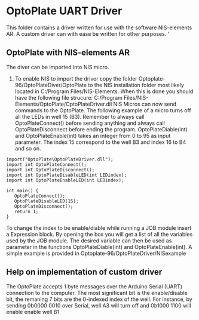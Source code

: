 # OptoPlate UART Driver 
This folder contains a driver written for use with the software NIS-elements AR. A custom driver can with ease be written for other purposes. '

## OptoPlate with NIS-elements AR
The diver can be imported into NIS micro. 

1. To enable NIS to import the driver copy the folder Optoplate-96/OptoPlateDiver/OptoPlate to the NIS installation folder most likely located in C:/Program Files/NIS-Elements. When this is done you should have the following file strucure: C:/Program Files/NIS-Elements/OptoPlate/OptoPlateDriver.dll
NIS Micros can now send commands to the OptoPlate. 
The following example of a micro turns off all the LEDs in well 15 (B3). 
Remember to always call OptoPlateConnect() before sending anything and always call OptoPlateDisconnect before ending the program.
OptoPlateDiable(int) and OptoPlateEnable(int) takes an integer from 0 to 95 as input parameter. The index 15 correspond to the well B3 and index 16 to B4 and so on.  
```
import("OptoPlate\OptoPlateDriver.dll");
import int OptoPlateConnect();
import int OptoPlateDisconnect();
import int OptoPlateDisableLED(int LEDindex);
import int OptoPlateEnableLED(int LEDindex);

int main() {
   OptoPlateConnect();
   OptoPlateDisableLED(15);
   OptoPlateDisconnect();
   return 1;
}
```
To change the index to be enable/diable while running a JOB module insert a Expression block. By opening the box you will get a list of all the variables used by the JOB module. The desired variable can then be used as parameter in the functions OptoPlateDiable(int) and OptoPlateEnable(int). A simple example is provided in Optoplate-96/OptoPlateDriver/NISexample    

## Help on implementation of custom driver
The OptoPlate accepts 1 byte messages over the Arduino Serial (UART) connection to the computer. The most significant bit is the enable/disable bit, the remaning 7 bits are the 0-indexed index of the well. For instance, by sending 0b0000 0010 over Serial, well A3 will turn off and 0b1000 1100 will enable enable well B1
